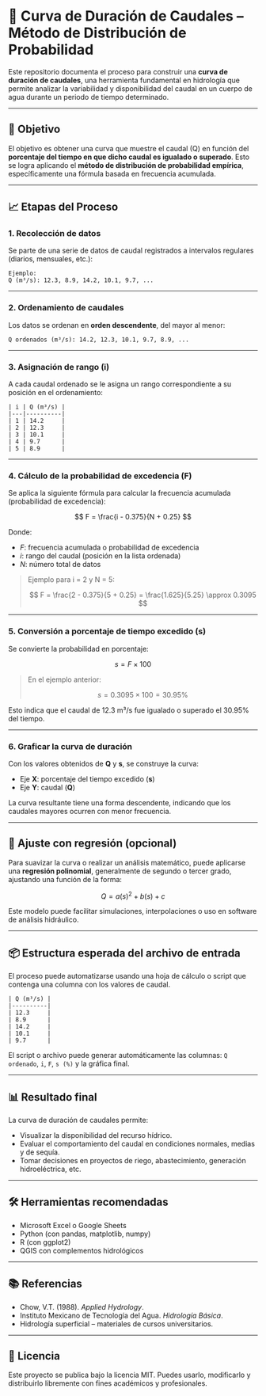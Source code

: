 # 🌊 Curva de Duración de Caudales – Método de Distribución de Probabilidad

Este repositorio documenta el proceso para construir una **curva de duración de caudales**, una herramienta fundamental en hidrología que permite analizar la variabilidad y disponibilidad del caudal en un cuerpo de agua durante un periodo de tiempo determinado.

---

## 📌 Objetivo

El objetivo es obtener una curva que muestre el caudal (Q) en función del **porcentaje del tiempo en que dicho caudal es igualado o superado**. Esto se logra aplicando el **método de distribución de probabilidad empírica**, específicamente una fórmula basada en frecuencia acumulada.

---

## 📈 Etapas del Proceso

### 1. Recolección de datos

Se parte de una serie de datos de caudal registrados a intervalos regulares (diarios, mensuales, etc.):

```plaintext
Ejemplo:
Q (m³/s): 12.3, 8.9, 14.2, 10.1, 9.7, ...
```

---

### 2. Ordenamiento de caudales

Los datos se ordenan en **orden descendente**, del mayor al menor:

```plaintext
Q ordenados (m³/s): 14.2, 12.3, 10.1, 9.7, 8.9, ...
```

---

### 3. Asignación de rango (i)

A cada caudal ordenado se le asigna un rango correspondiente a su posición en el ordenamiento:

```plaintext
| i | Q (m³/s) |
|---|----------|
| 1 | 14.2     |
| 2 | 12.3     |
| 3 | 10.1     |
| 4 | 9.7      |
| 5 | 8.9      |
```

---

### 4. Cálculo de la probabilidad de excedencia (F)

Se aplica la siguiente fórmula para calcular la frecuencia acumulada (probabilidad de excedencia):

$$
F = \frac{i - 0.375}{N + 0.25}
$$

Donde:

* $F$: frecuencia acumulada o probabilidad de excedencia
* $i$: rango del caudal (posición en la lista ordenada)
* $N$: número total de datos

> Ejemplo para i = 2 y N = 5:
>
> $$
> F = \frac{2 - 0.375}{5 + 0.25} = \frac{1.625}{5.25} \approx 0.3095
> $$

---

### 5. Conversión a porcentaje de tiempo excedido (s)

Se convierte la probabilidad en porcentaje:

$$
s = F \times 100
$$

> En el ejemplo anterior:
>
> $$
> s = 0.3095 \times 100 = 30.95\%
> $$

Esto indica que el caudal de 12.3 m³/s fue igualado o superado el 30.95% del tiempo.

---

### 6. Graficar la curva de duración

Con los valores obtenidos de **Q** y **s**, se construye la curva:

* Eje **X**: porcentaje del tiempo excedido (**s**)
* Eje **Y**: caudal (**Q**)

La curva resultante tiene una forma descendente, indicando que los caudales mayores ocurren con menor frecuencia.

---

## 📐 Ajuste con regresión (opcional)

Para suavizar la curva o realizar un análisis matemático, puede aplicarse una **regresión polinomial**, generalmente de segundo o tercer grado, ajustando una función de la forma:

$$
Q = a(s)^2 + b(s) + c
$$

Este modelo puede facilitar simulaciones, interpolaciones o uso en software de análisis hidráulico.

---

## 📦 Estructura esperada del archivo de entrada

El proceso puede automatizarse usando una hoja de cálculo o script que contenga una columna con los valores de caudal.

```plaintext
| Q (m³/s) |
|----------|
| 12.3     |
| 8.9      |
| 14.2     |
| 10.1     |
| 9.7      |
```

El script o archivo puede generar automáticamente las columnas: `Q ordenado`, `i`, `F`, `s (%)` y la gráfica final.

---

## 📊 Resultado final

La curva de duración de caudales permite:

* Visualizar la disponibilidad del recurso hídrico.
* Evaluar el comportamiento del caudal en condiciones normales, medias y de sequía.
* Tomar decisiones en proyectos de riego, abastecimiento, generación hidroeléctrica, etc.

---

## 🛠️ Herramientas recomendadas

* Microsoft Excel o Google Sheets
* Python (con pandas, matplotlib, numpy)
* R (con ggplot2)
* QGIS con complementos hidrológicos

---

## 📚 Referencias

* Chow, V.T. (1988). *Applied Hydrology*.
* Instituto Mexicano de Tecnología del Agua. *Hidrología Básica*.
* Hidrología superficial – materiales de cursos universitarios.

---

## 📄 Licencia

Este proyecto se publica bajo la licencia MIT. Puedes usarlo, modificarlo y distribuirlo libremente con fines académicos y profesionales.
